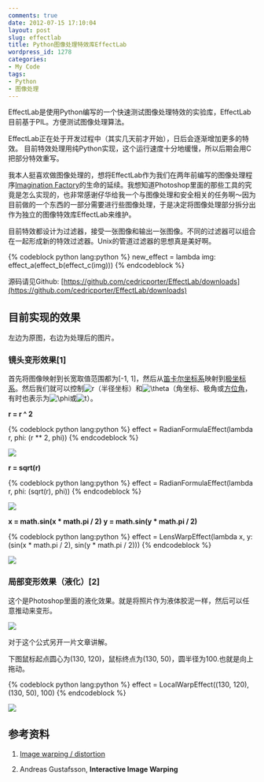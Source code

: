 ```yaml
---
comments: true
date: 2012-07-15 17:10:04
layout: post
slug: effectlab
title: Python图像处理特效库EffectLab
wordpress_id: 1278
categories:
- My Code
tags:
- Python
- 图像处理
---
```


EffectLab是使用Python编写的一个快速测试图像处理特效的实验库，EffectLab目前基于PIL。方便测试图像处理算法。

EffectLab正在处于开发过程中（其实几天前才开始），日后会逐渐增加更多的特效。 目前特效处理用纯Python实现，这个运行速度十分地缓慢，所以后期会用C把部分特效重写。

我本人挺喜欢做图像处理的，想将EffectLab作为我们在两年前编写的图像处理程序[Imagination Factory](http://everet.org/2012/01/imagination-factory.html)的生命的延续。我想知道Photoshop里面的那些工具的究竟是怎么实现的，也非常感谢仔华给我一个与图像处理和安全相关的任务啊～因为目前做的一个东西的一部分需要进行些图像处理，于是决定将图像处理部分拆分出作为独立的图像特效库EffectLab来维护。

目前特效都设计为过滤器，接受一张图像和输出一张图像。不同的过滤器可以组合在一起形成新的特效过滤器。Unix的管道过滤器的思想真是美好啊。

{% codeblock python lang:python %}
new_effect = lambda img: effect_a(effect_b(effect_c(img)))
{% endcodeblock %}

源码请见Github: [https://github.com/cedricporter/EffectLab/downloads](https://github.com/cedricporter/EffectLab/downloads)


## 目前实现的效果


左边为原图，右边为处理后的图片。


### 镜头变形效果[1]


首先将图像映射到长宽取值范围都为[-1, 1]，然后从[笛卡尔坐标系](http://zh.wikipedia.org/zh/%E7%AC%9B%E5%8D%A1%E5%84%BF%E5%9D%90%E6%A0%87%E7%B3%BB)映射到[极坐标系](http://zh.wikipedia.org/wiki/%E6%9E%81%E5%9D%90%E6%A0%87%E7%B3%BB)。然后我们就可以控制![r](http://upload.wikimedia.org/wikipedia/zh/math/4/b/4/4b43b0aee35624cd95b910189b3dc231.png)（半径坐标）和![\theta](http://upload.wikimedia.org/wikipedia/zh/math/5/0/d/50d91f80cbb8feda1d10e167107ad1ff.png)（角坐标、极角或[方位角](http://zh.wikipedia.org/wiki/%E6%96%B9%E4%BD%8D%E8%A7%92)，有时也表示为![\phi](http://upload.wikimedia.org/wikipedia/zh/math/7/f/2/7f20aa0b3691b496aec21cf356f63e04.png)或![t](http://upload.wikimedia.org/wikipedia/zh/math/e/3/5/e358efa489f58062f10dd7316b65649e.png)）。

**r = r ^ 2**

{% codeblock python lang:python %}
effect = RadianFormulaEffect(lambda r, phi: (r ** 2, phi))
{% endcodeblock %}

<!-- more -->
[![](http://everet.org/wp-content/uploads/2012/07/5.jpg)](http://everet.org/wp-content/uploads/2012/07/5.jpg)

**r = sqrt(r)**

{% codeblock python lang:python %}
effect = RadianFormulaEffect(lambda r, phi: (sqrt(r), phi))
{% endcodeblock %}

[![](http://everet.org/wp-content/uploads/2012/07/1.jpg)](http://everet.org/wp-content/uploads/2012/07/1.jpg)

**x = math.sin(x * math.pi / 2)**
**y = math.sin(y * math.pi / 2)**

{% codeblock python lang:python %}
effect = LensWarpEffect(lambda x, y: (sin(x * math.pi / 2), sin(y * math.pi / 2)))
{% endcodeblock %}

[![](http://everet.org/wp-content/uploads/2012/07/4.jpg)](http://everet.org/wp-content/uploads/2012/07/4.jpg)


### 局部变形效果（液化）[2]


这个是Photoshop里面的液化效果。就是将照片作为液体胶泥一样，然后可以任意推动来变形。

[![](http://everet.org/wp-content/uploads/2012/07/Screenshot-from-2012-07-15-163959.png)](http://everet.org/wp-content/uploads/2012/07/Screenshot-from-2012-07-15-163959.png)

对于这个公式另开一片文章讲解。

下图鼠标起点圆心为(130, 120)，鼠标终点为(130, 50)，圆半径为100.也就是向上拖动。

{% codeblock python lang:python %}
effect = LocalWarpEffect((130, 120), (130, 50), 100)
{% endcodeblock %}

[![](http://everet.org/wp-content/uploads/2012/07/6.jpg)](http://everet.org/wp-content/uploads/2012/07/6.jpg)




## 参考资料





	
  1. [Image warping / distortion](http://paulbourke.net/miscellaneous/imagewarp/)

	
  2. Andreas Gustafsson, **Interactive Image Warping**


